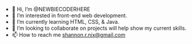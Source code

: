 - 👋 Hi, I’m @NEWBIECODERHERE
- 👀 I’m interested in front-end web development.
- 🌱 I’m currently learning HTML, CSS, & Java.
- 💞️ I’m looking to collaborate on projects will help show my current skills.
- 📫 How to reach me shannon.r.nix@gmail.com

<!---
NEWBIECODERHERE/NEWBIECODERHERE is a ✨ special ✨ repository because its `README.md` (this file) appears on your GitHub profile.
You can click the Preview link to take a look at your changes.
--->

